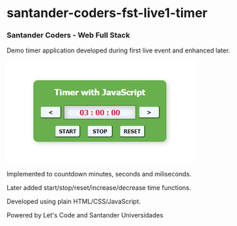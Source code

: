 # santander-coders-fst-live1-timer
### Santander Coders - Web Full Stack

Demo timer application developed during first live event and enhanced later.

![timer printscreen](timer_print.png)

Implemented to countdown minutes, seconds and miliseconds.

Later added start/stop/reset/increase/decrease time functions.

Developed using plain HTML/CSS/JavaScript.

Powered by Let's Code and Santander Universidades
